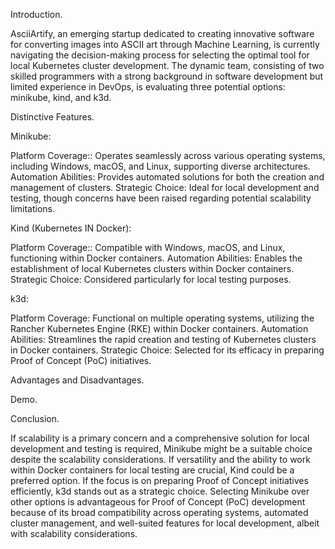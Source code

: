 Introduction.

AsciiArtify, an emerging startup dedicated to creating innovative software for converting images into ASCII art through Machine Learning, is currently navigating the decision-making process for selecting the optimal tool for local Kubernetes cluster development. The dynamic team, consisting of two skilled programmers with a strong background in software development but limited experience in DevOps, is evaluating three potential options: minikube, kind, and k3d.

Distinctive Features.

Minikube:

Platform Coverage:: Operates seamlessly across various operating systems, including Windows, macOS, and Linux, supporting diverse architectures.
Automation Abilities: Provides automated solutions for both the creation and management of clusters.
Strategic Choice: Ideal for local development and testing, though concerns have been raised regarding potential scalability limitations.

Kind (Kubernetes IN Docker):

Platform Coverage:: Compatible with Windows, macOS, and Linux, functioning within Docker containers.
Automation Abilities: Enables the establishment of local Kubernetes clusters within Docker containers.
Strategic Choice: Considered particularly for local testing purposes.

k3d:

Platform Coverage: Functional on multiple operating systems, utilizing the Rancher Kubernetes Engine (RKE) within Docker containers.
Automation Abilities: Streamlines the rapid creation and testing of Kubernetes clusters in Docker containers.
Strategic Choice: Selected for its efficacy in preparing Proof of Concept (PoC) initiatives.

Advantages and Disadvantages.

Demo.

Conclusion.

If scalability is a primary concern and a comprehensive solution for local development and testing is required, Minikube might be a suitable choice despite the scalability considerations. If versatility and the ability to work within Docker containers for local testing are crucial, Kind could be a preferred option. If the focus is on preparing Proof of Concept initiatives efficiently, k3d stands out as a strategic choice.
Selecting Minikube over other options is advantageous for Proof of Concept (PoC) development because of its broad compatibility across operating systems, automated cluster management, and well-suited features for local development, albeit with scalability considerations.